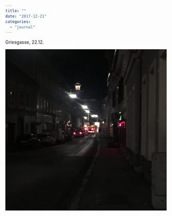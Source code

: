 ```yaml
---
title: ""
date: "2017-12-21"
categories: 
  - "journal"
---
```


Griesgasse, 22.12.

![](images/8d4a4266e5.jpg)
